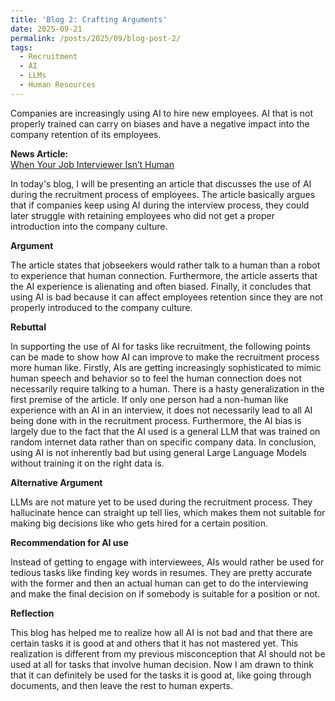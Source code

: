```yaml
---
title: 'Blog 2: Crafting Arguments'
date: 2025-09-21
permalink: /posts/2025/09/blog-post-2/
tags:
  - Recruitment
  - AI
  - LLMs
  - Human Resources
---
```


Companies are increasingly using AI to hire new employees. AI that is not properly trained can carry on biases and have a negative impact into the company retention of its employees.

**News Article:**  
[When Your Job Interviewer Isn’t Human](https://time.com/7306955/ai-job-interview-recruitment/)

In today's blog, I will be presenting an article that discusses the use of AI during the recruitment process of employees. The article basically argues that if companies keep using AI during the interview process, they could later struggle with retaining employees who did not get a proper introduction into the company culture.

**Argument**

The article states that jobseekers would rather talk to a human than a robot to experience that human connection. Furthermore, the article asserts that the AI experience is alienating and often biased. Finally, it concludes that using AI is bad because it can affect employees retention since they are not properly introduced to the company culture.

**Rebuttal**

In supporting the use of AI for tasks like recruitment, the following points can be made to show how AI can improve to make the recruitment process more human like. Firstly, AIs are getting increasingly sophisticated to mimic human speech and behavior so to feel the human connection does not necessarily require talking to a human. There is a hasty generalization in the first premise of the article. If only one person had a non-human like experience with an AI in an interview, it does not necessarily lead to all AI being done with in the recruitment process. Furthermore, the AI bias is largely due to the fact that the AI used is a general LLM that was trained on random internet data rather than on specific company data. In conclusion, using AI is not inherently bad but using general Large Language Models without training it on the right data is.

**Alternative Argument**

LLMs are not mature yet to be used during the recruitment process. They hallucinate hence can straight up tell lies, which makes them not suitable for making big decisions like who gets hired for a certain position.

**Recommendation for AI use**

Instead of getting to engage with interviewees, AIs would rather be used for tedious tasks like finding key words in resumes. They are pretty accurate with the former and then an actual human can get to do the interviewing and make the final decision on if somebody is suitable for a position or not.

**Reflection**

This blog has helped me to realize how all AI is not bad and that there are certain tasks it is good at and others that it has not mastered yet. This realization is different from my previous misconception that AI should not be used at all for tasks that involve human decision. Now I am drawn to think that it can definitely be used for the tasks it is good at, like going through documents, and then leave the rest to human experts.
